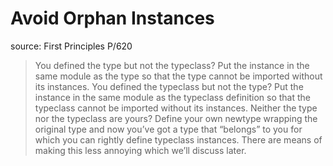 # Avoid Orphan Instances

source: First Principles P/620

> You defined the type but not the typeclass? Put the instance in the same module as the type so that the type cannot be imported without its instances.
> You defined the typeclass but not the type? Put the instance in the same module as the typeclass definition so that the typeclass cannot be imported without its instances.
> Neither the type nor the typeclass are yours? Define your own newtype wrapping the original type and now you’ve got a type that “belongs” to you for which you can rightly define typeclass instances. There are means of making this less annoying which we’ll discuss later.
